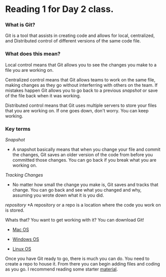 # Reading 1 for Day 2 class. 

### What is Git?


Git is a tool that assists in creating code and allows for local, centralized, and Distributed control of different versions of the same code file. 
### What does this mean?
Local control means that Git allows you to see the changes you make to a file you are working on. 

Centralized control means that Git allows teams to work on the same file, making changes as they go without interferring with others on the team. If mistakes happen Git allows you to go back to a previous *snapshot* or save of the file back when it was working. 

Distributed control means that Git uses multiple servers to store your files that you are working on. If one goes down, don't worry. You can keep working. 

### Key terms

*Snapshot*
* A snapshot basically means that when you change your file and commit the changes, Git saves an older version of the code from before you committed those changes. You can go back if you break what you are working on. 

*Tracking Changes*
* No matter how small the change you make is, Git saves and tracks that change. You can go back and see what you changed and why, assuming you wrote down what it is you did. 

*repository*
*A repository or a repo is a location where the code you work on is stored. 

Whats that? You want to get working with it? You can download Git!
- [Mac OS](http://git-scm.com/download/mac)

- [Windows OS](http://git-scm.com/download/win)

- [Linux OS](http://git-scm.com/download/linux)


Once you have Git ready to go, there is much you can do. You need to create a repo to house it. From there you can begin adding files and coding as you go. I recommend reading some starter [material](https://blog.udemy.com/git-tutorial-a-comprehensive-guide/#6).
